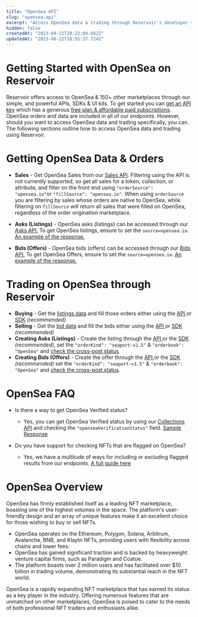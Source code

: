 ```yaml
---
title: "OpenSea API"
slug: "opensea-api"
excerpt: "Access OpenSea data & trading through Reservoir's developer tools"
hidden: false
createdAt: "2023-04-21T20:22:04.662Z"
updatedAt: "2023-06-22T18:55:37.724Z"
---
```

# Getting Started with OpenSea on Reservoir

Reservoir offers access to OpenSea & 150+ other marketplaces through our simple, and powerful APIs, SDKs & UI kits. To get started you can [get an API key](https://docs.reservoir.tools/reference/dashboard-sign-up) which has a generous [free plan & affordable paid subscriptions](https://reservoir.tools/pricing). OpenSea orders and data are included in all of our endpoints. However, should you want to access OpenSea data and trading specifically, you can. The following sections outline how to access OpenSea data and trading using Reservoir.

# Getting OpenSea Data & Orders

- **Sales** - Get OpenSea Sales from our [Sales API](https://docs.reservoir.tools/reference/getsalesv5). Filtering using the API is not currently supported, so get all sales for a token, collection, or attribute, and filter on the front end using `"orderSource": "opensea.io"`or `"fillSource": "opensea.io"`. When using `orderSource` you are filtering by sales whose orders are native to OpenSea, while filtering on `fillSource` will return all sales that were filled on OpenSea, regardless of the order origination marketplace.

- **Asks (Listings)** - OpenSea asks (listings) can be accessed through our [Asks API.](https://docs.reservoir.tools/reference/getordersasksv4) To get OpenSea listings, ensure to set the `source=opensea.io`. [An example of the response.](https://api.reservoir.tools/orders/asks/v4?source=opensea.io)

- **Bids (Offers)** - OpenSea bids (offers) can be accessed through our [Bids API.](https://docs.reservoir.tools/reference/getordersbidsv5) To get OpenSea Offers, ensure to set the `source=opensea.io`. [An example of the response.](https://api.reservoir.tools/orders/bids/v5?source=opensea.io)

# Trading on OpenSea through Reservoir

- **Buying** - Get the [listings data](https://docs.reservoir.tools/reference/getordersasksv4) and fill those orders either using the [API ](https://docs.reservoir.tools/reference/postexecutebuyv7)or [SDK](https://docs.reservoir.tools/reference/buytoken) _(recommended)_
- **Selling** - Get the [bid data](https://docs.reservoir.tools/reference/getordersbidsv5) and fill the bids either using the [API ](https://docs.reservoir.tools/reference/postexecutesellv7)or [SDK](https://docs.reservoir.tools/reference/acceptoffer) _(recommended)_
- **Creating Asks (Listings)** - Create the listing through the [API ](https://docs.reservoir.tools/reference/postexecutelistv5)or the [SDK](https://docs.reservoir.tools/reference/listtoken) _(recommended)_, set the `"orderKind": "seaport-v1.5"` & `"orderbook": "OpenSea"` and [check the cross-post status](https://docs.reservoir.tools/reference/getcrosspostingordersv1) 
- **Creating Bids (Offers)** - Create the offer through the [API ](https://docs.reservoir.tools/reference/postexecutebidv5)or the [SDK](https://docs.reservoir.tools/reference/placebid) _(recommended)_ set the `"orderKind": "seaport-v1.5"` & `"orderbook": "OpenSea"` and [check the cross-post status](https://docs.reservoir.tools/reference/getcrosspostingordersv1).

# OpenSea FAQ

- Is there a way to get OpenSea Verified status?
  - Yes, you can get OpenSea Verified status by using our [Collections API](https://docs.reservoir.tools/reference/getcollectionsv5) and checking the `"openseaVerificationStatus"` field. [Sample Response](https://api.reservoir.tools/collections/v5?id=0x8d04a8c79ceb0889bdd12acdf3fa9d207ed3ff63&source=opensea.io) 

- Do you have support for checking NFTs that are flagged on OpenSea?
  - Yes, we have a multitude of ways for including or excluding flagged results from our endpoints. [A full guide here](https://docs.reservoir.tools/docs/flagged-tokens)

# OpenSea Overview

OpenSea has firmly established itself as a leading NFT marketplace, boasting one of the highest volumes in the space. The platform's user-friendly design and an array of unique features make it an excellent choice for those wishing to buy or sell NFTs.

- OpenSea operates on the Ethereum, Polygon, Solana, Arbitrum, Avalanche, BNB, and Klaytn NFTs, providing users with flexibility across chains and lower fees.
- OpenSea has gained significant traction and is backed by heavyweight venture capital firms, such as Paradigm and Coatue.
- The platform boasts over 2 million users and has facilitated over $10 billion in trading volume, demonstrating its substantial reach in the NFT world.

OpenSea is a rapidly expanding NFT marketplace that has earned its status as a key player in the industry. Offering numerous features that are unmatched on other marketplaces, OpenSea is poised to cater to the needs of both professional NFT traders and enthusiasts alike.